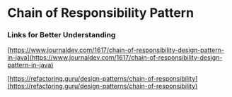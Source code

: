 # Chain of Responsibility Pattern

### Links for Better Understanding

[https://www.journaldev.com/1617/chain-of-responsibility-design-pattern-in-java](https://www.journaldev.com/1617/chain-of-responsibility-design-pattern-in-java)

[https://refactoring.guru/design-patterns/chain-of-responsibility](https://refactoring.guru/design-patterns/chain-of-responsibility)
